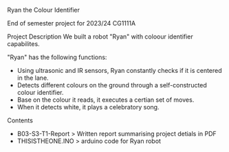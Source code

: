 Ryan the Colour Identifier

End of semester project for 2023/24 CG1111A


Project Description
We built a robot "Ryan" with coloour identifier capabilites.

"Ryan" has the following functions:
- Using ultrasonic and IR sensors, Ryan constantly checks if it is centered in the lane.
- Detects different colours on the ground through a self-constructed colour identifier.
- Base on the colour it reads, it executes a certian set of moves.
- When it detects white, it plays a celebratory song.

Contents
- B03-S3-T1-Report > Written report summarising project detials in PDF
- THISISTHEONE.INO > arduino code for Ryan robot
